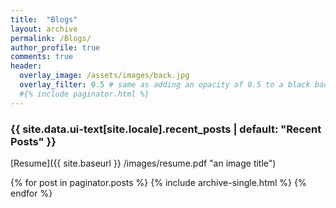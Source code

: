```yaml
---
title:  "Blogs"
layout: archive
permalink: /Blogs/
author_profile: true
comments: true
header:
  overlay_image: /assets/images/back.jpg
  overlay_filter: 0.5 # same as adding an opacity of 0.5 to a black background
  #{% include paginator.html %}
---
```


<h3 class="archive__subtitle">{{ site.data.ui-text[site.locale].recent_posts | default: "Recent Posts" }}</h3>

[Resume]({{ site.baseurl }} /images/resume.pdf "an image title")

{% for post in paginator.posts %}
  {% include archive-single.html %}
{% endfor %}


